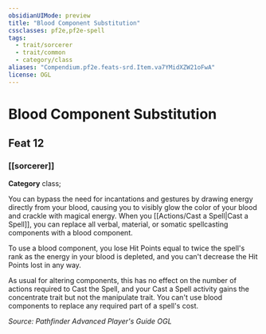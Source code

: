 ```yaml
---
obsidianUIMode: preview
title: "Blood Component Substitution"
cssclasses: pf2e,pf2e-spell
tags:
  - trait/sorcerer
  - trait/common
  - category/class
aliases: "Compendium.pf2e.feats-srd.Item.va7YMidXZW21oFwA"
license: OGL
---
```

# Blood Component Substitution
## Feat 12
### [[sorcerer]]

**Category** class; 




You can bypass the need for incantations and gestures by drawing energy directly from your blood, causing you to visibly glow the color of your blood and crackle with magical energy. When you [[Actions/Cast a Spell|Cast a Spell]], you can replace all verbal, material, or somatic spellcasting components with a blood component.

To use a blood component, you lose Hit Points equal to twice the spell's rank as the energy in your blood is depleted, and you can't decrease the Hit Points lost in any way.

As usual for altering components, this has no effect on the number of actions required to Cast the Spell, and your Cast a Spell activity gains the concentrate trait but not the manipulate trait. You can't use blood components to replace any required part of a spell's cost.

*Source: Pathfinder Advanced Player's Guide*
*OGL*